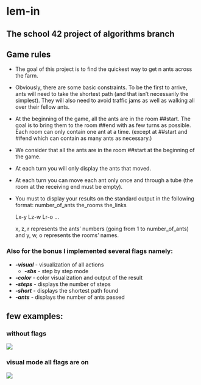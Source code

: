 # lem-in
## The school 42 project of algorithms branch

## Game rules
* The goal of this project is to find the quickest way to get n ants across the farm.
* Obviously, there are some basic constraints. To be the first to arrive, ants will need to take the shortest path (and that isn’t necessarily the simplest). They will also need to avoid traffic jams as well as walking all over their fellow ants.
* At the beginning of the game, all the ants are in the room ##start. The goal is to bring them to the room ##end with as few turns as possible. Each room can only contain one ant at a time. (except at ##start and ##end which can contain as many ants as necessary.)
* We consider that all the ants are in the room ##start at the beginning of the game.
* At each turn you will only display the ants that moved.
* At each turn you can move each ant only once and through a tube (the room at the receiving end must be empty).
* You must to display your results on the standard output in the following format:
	number_of_ants
	the_rooms
	the_links

	Lx-y Lz-w Lr-o ...

	x, z, r represents the ants’ numbers (going from 1 to number_of_ants) and y, w, o represents the rooms’ names.
### Also for the bonus I implemented several flags namely:
* ***-visual*** - visualization of all actions
	* ***-sbs*** - step by step mode
* ***-color*** - color visualization and output of the result
* ***-steps*** - displays the number of steps
* ***-short*** - displays the shortest path found
* ***-ants*** - displays the number of ants passed
## few examples:
### without flags
![](https://github.com/Dude-Rocker/lem-in/blob/master/examples/wo_flags.png)
### visual mode all flags are on
![](https://github.com/Dude-Rocker/lem-in/blob/master/examples/visual.gif)
